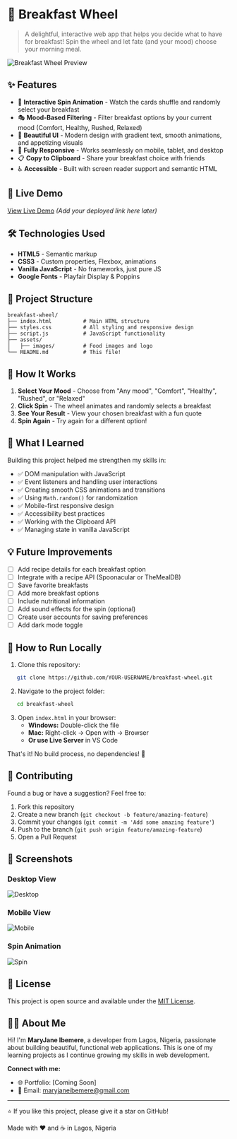 # 🥞 Breakfast Wheel

> A delightful, interactive web app that helps you decide what to have for breakfast! Spin the wheel and let fate (and your mood) choose your morning meal.

![Breakfast Wheel Preview](assets/images/desktop%20view-breakfast%20wheel.png)

## ✨ Features

- 🎡 **Interactive Spin Animation** - Watch the cards shuffle and randomly select your breakfast
- 🎭 **Mood-Based Filtering** - Filter breakfast options by your current mood (Comfort, Healthy, Rushed, Relaxed)
- 🎨 **Beautiful UI** - Modern design with gradient text, smooth animations, and appetizing visuals
- 📱 **Fully Responsive** - Works seamlessly on mobile, tablet, and desktop
- 📋 **Copy to Clipboard** - Share your breakfast choice with friends
- ♿ **Accessible** - Built with screen reader support and semantic HTML

## 🚀 Live Demo

[View Live Demo](#) *(Add your deployed link here later)*

## 🛠️ Technologies Used

- **HTML5** - Semantic markup
- **CSS3** - Custom properties, Flexbox, animations
- **Vanilla JavaScript** - No frameworks, just pure JS
- **Google Fonts** - Playfair Display & Poppins

## 📂 Project Structure
```
breakfast-wheel/
├── index.html          # Main HTML structure
├── styles.css          # All styling and responsive design
├── script.js           # JavaScript functionality
├── assets/
│   ├── images/         # Food images and logo
└── README.md           # This file!
```

## 🎯 How It Works

1. **Select Your Mood** - Choose from "Any mood", "Comfort", "Healthy", "Rushed", or "Relaxed"
2. **Click Spin** - The wheel animates and randomly selects a breakfast
3. **See Your Result** - View your chosen breakfast with a fun quote
4. **Spin Again** - Try again for a different option!

## 🧠 What I Learned

Building this project helped me strengthen my skills in:
- ✅ DOM manipulation with JavaScript
- ✅ Event listeners and handling user interactions
- ✅ Creating smooth CSS animations and transitions
- ✅ Using `Math.random()` for randomization
- ✅ Mobile-first responsive design
- ✅ Accessibility best practices
- ✅ Working with the Clipboard API
- ✅ Managing state in vanilla JavaScript

## 💡 Future Improvements

- [ ] Add recipe details for each breakfast option
- [ ] Integrate with a recipe API (Spoonacular or TheMealDB)
- [ ] Save favorite breakfasts
- [ ] Add more breakfast options
- [ ] Include nutritional information
- [ ] Add sound effects for the spin (optional)
- [ ] Create user accounts for saving preferences
- [ ] Add dark mode toggle

## 🚀 How to Run Locally

1. Clone this repository:
```bash
   git clone https://github.com/YOUR-USERNAME/breakfast-wheel.git
```

2. Navigate to the project folder:
```bash
   cd breakfast-wheel
```

3. Open `index.html` in your browser:
   - **Windows:** Double-click the file
   - **Mac:** Right-click → Open with → Browser
   - **Or use Live Server** in VS Code

That's it! No build process, no dependencies! 🎉

## 🤝 Contributing

Found a bug or have a suggestion? Feel free to:
1. Fork this repository
2. Create a new branch (`git checkout -b feature/amazing-feature`)
3. Commit your changes (`git commit -m 'Add some amazing feature'`)
4. Push to the branch (`git push origin feature/amazing-feature`)
5. Open a Pull Request

## 📸 Screenshots

### Desktop View
![Desktop](assets/images/desktop%20view-breakfast%20wheel.png)

### Mobile View
![Mobile](assets/images/mobile%20view-breakfast%20wheel.png)

### Spin Animation
![Spin](assets/images/spin%20animation-breakfast%20wheel.png)

## 📝 License

This project is open source and available under the [MIT License](LICENSE).

## 👩‍💻 About Me

Hi! I'm **MaryJane Ibemere**, a developer from Lagos, Nigeria, passionate about building beautiful, functional web applications. This is one of my learning projects as I continue growing my skills in web development.

**Connect with me:**
- 🌐 Portfolio: [Coming Soon]
- 📧 Email: maryjaneibemere@gmail.com

---

⭐ If you like this project, please give it a star on GitHub!

Made with ❤️ and ☕ in Lagos, Nigeria